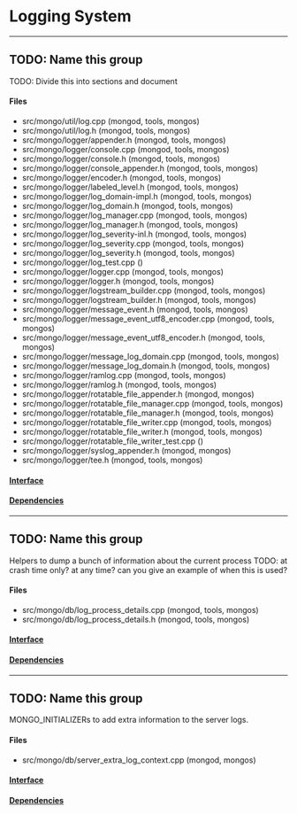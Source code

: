 # Logging System


-------------

## TODO: Name this group
TODO: Divide this into sections and document

#### Files
- src/mongo/util/log.cpp   (mongod, tools, mongos)
- src/mongo/util/log.h   (mongod, tools, mongos)
- src/mongo/logger/appender.h   (mongod, tools, mongos)
- src/mongo/logger/console.cpp   (mongod, tools, mongos)
- src/mongo/logger/console.h   (mongod, tools, mongos)
- src/mongo/logger/console\_appender.h   (mongod, tools, mongos)
- src/mongo/logger/encoder.h   (mongod, tools, mongos)
- src/mongo/logger/labeled\_level.h   (mongod, tools, mongos)
- src/mongo/logger/log\_domain-impl.h   (mongod, tools, mongos)
- src/mongo/logger/log\_domain.h   (mongod, tools, mongos)
- src/mongo/logger/log\_manager.cpp   (mongod, tools, mongos)
- src/mongo/logger/log\_manager.h   (mongod, tools, mongos)
- src/mongo/logger/log\_severity-inl.h   (mongod, tools, mongos)
- src/mongo/logger/log\_severity.cpp   (mongod, tools, mongos)
- src/mongo/logger/log\_severity.h   (mongod, tools, mongos)
- src/mongo/logger/log\_test.cpp   ()
- src/mongo/logger/logger.cpp   (mongod, tools, mongos)
- src/mongo/logger/logger.h   (mongod, tools, mongos)
- src/mongo/logger/logstream\_builder.cpp   (mongod, tools, mongos)
- src/mongo/logger/logstream\_builder.h   (mongod, tools, mongos)
- src/mongo/logger/message\_event.h   (mongod, tools, mongos)
- src/mongo/logger/message\_event\_utf8\_encoder.cpp   (mongod, tools, mongos)
- src/mongo/logger/message\_event\_utf8\_encoder.h   (mongod, tools, mongos)
- src/mongo/logger/message\_log\_domain.cpp   (mongod, tools, mongos)
- src/mongo/logger/message\_log\_domain.h   (mongod, tools, mongos)
- src/mongo/logger/ramlog.cpp   (mongod, tools, mongos)
- src/mongo/logger/ramlog.h   (mongod, tools, mongos)
- src/mongo/logger/rotatable\_file\_appender.h   (mongod, mongos)
- src/mongo/logger/rotatable\_file\_manager.cpp   (mongod, tools, mongos)
- src/mongo/logger/rotatable\_file\_manager.h   (mongod, tools, mongos)
- src/mongo/logger/rotatable\_file\_writer.cpp   (mongod, tools, mongos)
- src/mongo/logger/rotatable\_file\_writer.h   (mongod, tools, mongos)
- src/mongo/logger/rotatable\_file\_writer\_test.cpp   ()
- src/mongo/logger/syslog\_appender.h   (mongod, mongos)
- src/mongo/logger/tee.h   (mongod, tools, mongos)

#### [Interface](interface/0)

#### [Dependencies](dependencies/0)

-------------

## TODO: Name this group
Helpers to dump a bunch of information about the current process
TODO: at crash time only? at any time? can you give an example of when this is used?

#### Files
- src/mongo/db/log\_process\_details.cpp   (mongod, tools, mongos)
- src/mongo/db/log\_process\_details.h   (mongod, tools, mongos)

#### [Interface](interface/1)

#### [Dependencies](dependencies/1)

-------------

## TODO: Name this group
MONGO\_INITIALIZERs to add extra information to the server logs.

#### Files
- src/mongo/db/server\_extra\_log\_context.cpp   (mongod, mongos)

#### [Interface](interface/2)

#### [Dependencies](dependencies/2)
